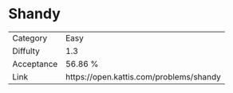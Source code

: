 # Shandy

<table>
    <tr>
        <td>Category</td>
        <td>Easy</td>
    </tr>
    <tr>
        <td>Diffulty</td>
        <td>1.3</td>
    </tr>
    <tr>
        <td>Acceptance</td>
        <td>56.86 %</td>
    </tr>
    <tr>
        <td>Link</td>
        <td>https://open.kattis.com/problems/shandy</td>
    </tr>
</table>